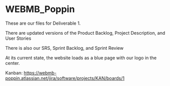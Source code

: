 # WEBMB_Poppin
These are our files for Deliverable 1.

There are updated versions of the Product Backlog, Project Description, and User Stories

There is also our SRS, Sprint Backlog, and Sprint Review

At its current state, the website loads as a blue page with our logo in the center.

Kanban: https://webmb-poppin.atlassian.net/jira/software/projects/KAN/boards/1 
